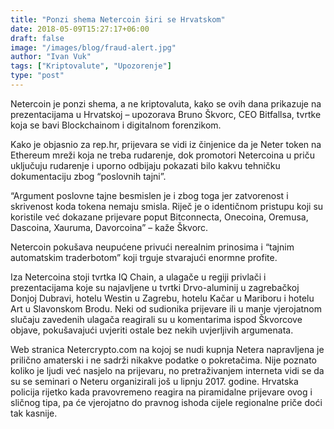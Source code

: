 ```yaml
---
title: "Ponzi shema Netercoin širi se Hrvatskom"
date: 2018-05-09T15:27:17+06:00
draft: false
image: "/images/blog/fraud-alert.jpg"
author: "Ivan Vuk"
tags: ["Kriptovalute", "Upozorenje"]
type: "post"
---
```


Netercoin je ponzi shema, a ne kriptovaluta, kako se ovih dana prikazuje na prezentacijama u Hrvatskoj – upozorava Bruno Škvorc, CEO Bitfallsa, tvrtke koja se bavi Blockchainom i digitalnom forenzikom.

Kako je objasnio za rep.hr, prijevara se vidi iz činjenice da je Neter token na Ethereum mreži koja ne treba rudarenje, dok promotori Netercoina u priču uključuju rudarenje i uporno odbijaju pokazati bilo kakvu tehničku dokumentaciju zbog “poslovnih tajni”.

“Argument poslovne tajne besmislen je i zbog toga jer zatvorenost i skrivenost koda tokena nemaju smisla. Riječ je o identičnom pristupu koji su koristile već dokazane prijevare poput Bitconnecta, Onecoina, Oremusa, Dascoina, Xauruma, Davorcoina” – kaže Škvorc. 

Netercoin pokušava neupućene privući nerealnim prinosima i “tajnim automatskim traderbotom” koji trguje stvarajući enormne profite.

Iza Netercoina stoji tvrtka IQ Chain, a ulagače u regiji privlači i prezentacijama koje su najavljene u tvrtki Drvo-aluminij u zagrebačkoj Donjoj Dubravi, hotelu Westin u Zagrebu, hotelu Kačar u Mariboru i hotelu Art u Slavonskom Brodu. Neki od sudionika prijevare ili u manje vjerojatnom slučaju zavedenih ulagača reagirali su u komentarima ispod Škvorcove objave, pokušavajući uvjeriti ostale bez nekih uvjerljivih argumenata.

Web stranica Netercrypto.com na kojoj se nudi kupnja Netera napravljena je prilično amaterski i ne sadrži nikakve podatke o pokretačima. Nije poznato koliko je ljudi već nasjelo na prijevaru, no pretraživanjem interneta vidi se da su se seminari o Neteru organizirali još u lipnju 2017. godine. Hrvatska policija rijetko kada pravovremeno reagira na piramidalne prijevare ovog i sličnog tipa, pa će vjerojatno do pravnog ishoda cijele regionalne priče doći tak kasnije.
